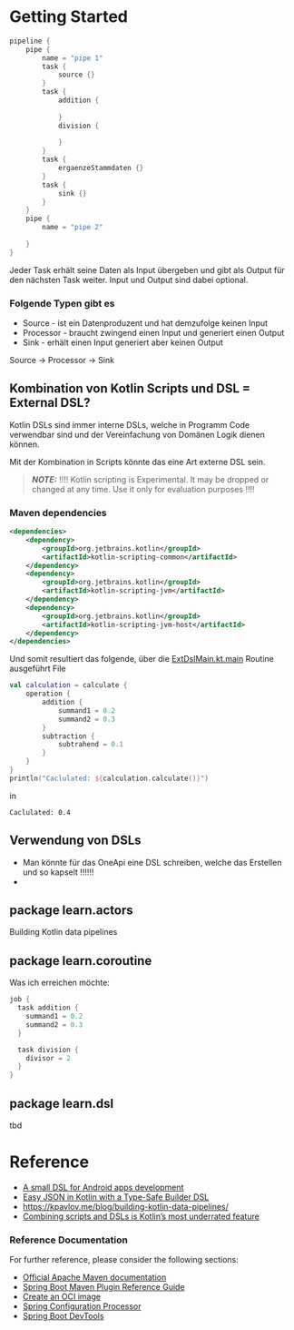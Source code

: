 # Getting Started


```kotlin
pipeline {
    pipe {
        name = "pipe 1"
        task {
            source {}
        }
        task {
            addition {
                
            }
            division {
                
            }
        }
        task {
            ergaenzeStammdaten {}
        }
        task {
            sink {}
        }
    }
    pipe {
        name = "pipe 2"
        
    }
}
```

Jeder Task erhält seine Daten als Input übergeben und gibt als Output für den nächsten Task weiter. Input und Output sind dabei optional.

### Folgende Typen gibt es
* Source - ist ein Datenproduzent und hat demzufolge keinen Input
* Processor - braucht zwingend einen Input und generiert einen Output
* Sink - erhält einen Input generiert aber keinen Output

Source -> Processor -> Sink

## Kombination von Kotlin Scripts und DSL = External DSL?
Kotlin DSLs sind immer interne DSLs, welche in Programm Code verwendbar sind und der Vereinfachung von Domänen Logik dienen können.

Mit der Kombination in Scripts könnte das eine Art externe DSL sein.


> **_NOTE:_** !!!! Kotlin scripting is Experimental. It may be dropped or changed at any time. Use it only for evaluation purposes !!!!

### Maven dependencies
```xml
<dependencies>
    <dependency>
        <groupId>org.jetbrains.kotlin</groupId>
        <artifactId>kotlin-scripting-common</artifactId>
    </dependency>
    <dependency>
        <groupId>org.jetbrains.kotlin</groupId>
        <artifactId>kotlin-scripting-jvm</artifactId>
    </dependency>
    <dependency>
        <groupId>org.jetbrains.kotlin</groupId>
        <artifactId>kotlin-scripting-jvm-host</artifactId>
    </dependency>
</dependencies>
```
Und somit resultiert das folgende, über die [ExtDslMain.kt.main](src/main/kotlin/learn/script/ExtDslMain.kt) Routine ausgeführt File
```kotlin
val calculation = calculate {
    operation {
        addition {
            summand1 = 0.2
            summand2 = 0.3
        }
        subtraction {
            subtrahend = 0.1
        }
    }
}
println("Caclulated: ${calculation.calculate()}")
```
in
```text
Caclulated: 0.4
```

## Verwendung von DSLs
* Man könnte für das OneApi eine DSL schreiben, welche das Erstellen und so kapselt !!!!!!
* 

## package learn.actors
Building Kotlin data pipelines


## package learn.coroutine
Was ich erreichen möchte:
```kotlin
job {
  task addition {
    summand1 = 0.2
    summand2 = 0.3
  }

  task division {
    divisor = 2
  }
}
```


## package learn.dsl
tbd


# Reference 
* [A small DSL for Android apps development](https://medium.com/kinandcartacreated/kotlin-coroutines-in-android-part-7-65f65f85824d )
* [Easy JSON in Kotlin with a Type-Safe Builder DSL](https://blog.devgenius.io/writing-a-dsl-in-kotlin-42a9029b93a6)
* https://kpavlov.me/blog/building-kotlin-data-pipelines/
* [Combining scripts and DSLs is Kotlin’s most underrated feature](https://scastiel.dev/kotlin-scripts-dsl-underrated-feature)

### Reference Documentation
  For further reference, please consider the following sections:

* [Official Apache Maven documentation](https://maven.apache.org/guides/index.html)
* [Spring Boot Maven Plugin Reference Guide](https://docs.spring.io/spring-boot/docs/3.1.1/maven-plugin/reference/html/)
* [Create an OCI image](https://docs.spring.io/spring-boot/docs/3.1.1/maven-plugin/reference/html/#build-image)
* [Spring Configuration Processor](https://docs.spring.io/spring-boot/docs/3.1.1/reference/htmlsingle/#appendix.configuration-metadata.annotation-processor)
* [Spring Boot DevTools](https://docs.spring.io/spring-boot/docs/3.1.1/reference/htmlsingle/#using.devtools)


